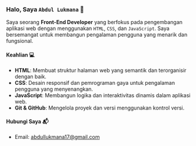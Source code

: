 ### Halo, Saya `Abdul Lukmana` 👋

Saya seorang **Front-End Developer** yang berfokus pada pengembangan aplikasi web dengan menggunakan `HTML`, `CSS`, dan `JavaScript`. Saya bersemangat untuk membangun pengalaman pengguna yang menarik dan fungsional.

#### Keahlian 💻

- **HTML**: Membuat struktur halaman web yang semantik dan terorganisir dengan baik.
- **CSS**: Desain responsif dan pemrograman gaya untuk pengalaman pengguna yang menyenangkan.
- **JavaScript**: Membangun logika dan interaktivitas dinamis dalam aplikasi web.
- **Git & GitHub**: Mengelola proyek dan versi menggunakan kontrol versi.

#### Hubungi Saya 📬

- Email: [abdullukmana17@gmail.com](mailto:abdullukmana17@gmail.com)

